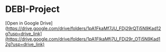 # DEBI-Project
[Open in Google Drive](https://drive.google.com/drive/folders/1pA1FkaMf7JU_FDj29rQTj5N9Kad12g?usp=drive_link](https://drive.google.com/drive/folders/1pA1FIkaMfj7U_FDj29r_OTj5N9Kad12g?usp=drive_link)
